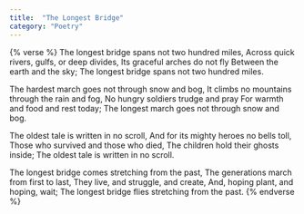 ```yaml
---
title:  "The Longest Bridge"
category: "Poetry"
---
```

{% verse %}
The longest bridge spans not two hundred miles,
Across quick rivers, gulfs, or deep divides,
Its graceful arches do not fly
Between the earth and the sky;
The longest bridge spans not two hundred miles.

The hardest march goes not through snow and bog,
It climbs no mountains through the rain and fog,
No hungry soldiers trudge and pray
For warmth and food and rest today;
The longest march goes not through snow and bog.

The oldest tale is written in no scroll,
And for its mighty heroes no bells toll,
Those who survived and those who died,
The children hold their ghosts inside;
The oldest tale is written in no scroll.

The longest bridge comes stretching from the past,
The generations march from first to last,
They live, and struggle, and create,
And, hoping plant, and hoping, wait;
The longest bridge flies stretching from the past.
{% endverse %}
